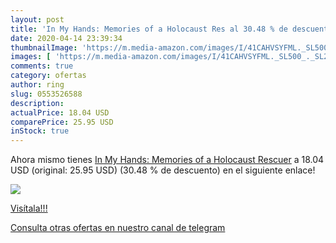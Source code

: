 ```yaml
---
layout: post
title: 'In My Hands: Memories of a Holocaust Res al 30.48 % de descuento'
date: 2020-04-14 23:39:34
thumbnailImage: 'https://m.media-amazon.com/images/I/41CAHVSYFML._SL500_._SL200_.jpg'
images: [ 'https://m.media-amazon.com/images/I/41CAHVSYFML._SL500_._SL200_.jpg' ]
comments: true
category: ofertas
author: ring
slug: 0553526588
description:
actualPrice: 18.04 USD
comparePrice: 25.95 USD
inStock: true
---
```


Ahora mismo tienes [In My Hands: Memories of a Holocaust Rescuer](https://www.amazon.com/dp/0553526588/?tag=redken08-20) a 18.04 USD (original: 25.95 USD) (30.48 %  de descuento) en el siguiente enlace!

[![](https://m.media-amazon.com/images/I/41CAHVSYFML._SL500_._SL200_.jpg)](https://www.amazon.com/dp/0553526588/?tag=redken08-20)

[Visítala!!!](https://www.amazon.com/dp/0553526588/?tag=redken08-20)

[Consulta otras ofertas en nuestro canal de telegram](https://t.me/s/ofertas25)
